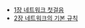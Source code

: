 - [1장 네트워크 첫걸음](https://github.com/xunxee/TIL/blob/main/%EB%8F%84%EC%84%9C/%EB%AA%A8%EB%91%90%EC%9D%98%EB%84%A4%ED%8A%B8%EC%9B%8C%ED%81%AC/1%EC%9E%A5_%EB%84%A4%ED%8A%B8%EC%9B%8C%ED%81%AC%EC%B2%AB%EA%B1%B8%EC%9D%8C.md)
- [2장 네트워크의 기본 규칙](https://github.com/xunxee/TIL/blob/main/%EB%8F%84%EC%84%9C/%EB%AA%A8%EB%91%90%EC%9D%98%EB%84%A4%ED%8A%B8%EC%9B%8C%ED%81%AC/2%EC%9E%A5_%EB%84%A4%ED%8A%B8%EC%9B%8C%ED%81%AC%EC%9D%98_%EA%B8%B0%EB%B3%B8%EA%B7%9C%EC%B9%99.md)
